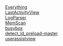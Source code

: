 [Everything](https://github.com/park74110/tools/raw/master/Everything-1.4.1.935.x64.zip)<br />
[LastActivityView](https://github.com/park74110/tools/raw/master/LastActivityView.zip)<br />
[LogParser](https://github.com/park74110/tools/raw/master/LogParser.zip)<br />
[MemScan](https://github.com/park74110/tools/raw/master/MemScan.zip)<br />
[busybox](https://github.com/park74110/tools/raw/master/busybox)<br />
[detect_ld_preload-master](https://github.com/park74110/tools/raw/master/detect_ld_preload-master.zip)<br />
[userassistview](https://github.com/park74110/tools/raw/master/userassistview.zip)<br />



